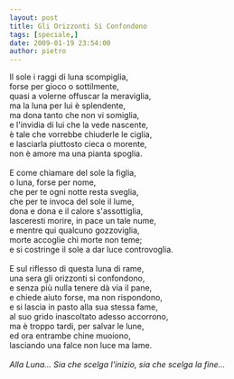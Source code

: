 ```yaml
---
layout: post
title: Gli Orizzonti Si Confondono
tags: [speciale,]
date: 2009-01-19 23:54:00
author: pietro
---
```

Il sole i raggi di luna scompiglia,<br/>forse per gioco o sottilmente,<br/>quasi a volerne offuscar la meraviglia,<br/>ma la luna per lui è splendente,<br/>ma dona tanto che non vi somiglia,<br/>e l'invidia di lui che la vede nascente,<br/>è tale che vorrebbe chiuderle le ciglia,<br/>e lasciarla piuttosto cieca o morente,<br/>non è amore ma una pianta spoglia.<br/><br/>E come chiamare del sole la figlia,<br/>o luna, forse per nome,<br/>che per te ogni notte resta sveglia,<br/>che per te invoca del sole il lume,<br/>dona e dona e il calore s'assottiglia,<br/>lasceresti morire, in pace un tale nume,<br/>e mentre qui qualcuno gozzoviglia,<br/>morte accoglie chi morte non teme;<br/>e si costringe il sole a dar luce controvoglia.<br/><br/>E sul riflesso di questa luna di rame,<br/>una sera gli orizzonti si confondono,<br/>e senza più nulla tenere dà via il pane,<br/>e chiede aiuto forse, ma non rispondono,<br/>e si lascia in pasto alla sua stessa fame,<br/>al suo grido inascoltato adesso accorrono,<br/>ma è troppo tardi, per salvar le lune,<br/>ed ora entrambe chine muoiono,<br/>lasciando una falce non luce ma lame.<br/><br/><span style="font-style: italic">Alla Luna... Sia che scelga l'inizio, sia che scelga la fine...</span>

